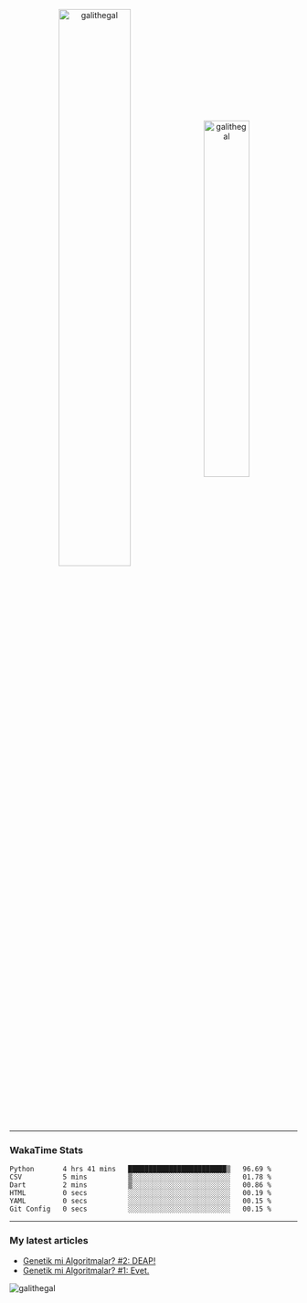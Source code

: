 <p align="center">
  <img align="center" width="50%" height="auto" src="https://github-readme-stats.vercel.app/api?username=galithegal&show_icons=true&count_private=true&theme=jolly&locale=en" alt="galithegal" />
  <img align="center" width="40%" height="auto" src="https://github-readme-stats.vercel.app/api/top-langs?username=galithegal&exclude_repo=NNCars&show_icons=true&theme=jolly&locale=en&layout=compact" alt="galithegal" />
</p>

<hr class="dashed" />
<p align="center">

<h3 align="left">WakaTime Stats</h3>
<!--START_SECTION:waka-->

```text
Python       4 hrs 41 mins   ████████████████████████▒   96.69 %
CSV          5 mins          ▒░░░░░░░░░░░░░░░░░░░░░░░░   01.78 %
Dart         2 mins          ▒░░░░░░░░░░░░░░░░░░░░░░░░   00.86 %
HTML         0 secs          ░░░░░░░░░░░░░░░░░░░░░░░░░   00.19 %
YAML         0 secs          ░░░░░░░░░░░░░░░░░░░░░░░░░   00.15 %
Git Config   0 secs          ░░░░░░░░░░░░░░░░░░░░░░░░░   00.15 %
```

<!--END_SECTION:waka-->

</p>
<hr class="dashed" />

<h3 align="left">My latest articles</h3>

<!-- BLOG-POST-LIST:START -->
- [Genetik mi Algoritmalar?  #2: DEAP!](https://medium.com/rsparametrelerbutunu/genetik-mi-algoritmalar-2-deap-faaaaab756f7?source=rss-873ea545dd09------2)
- [Genetik mi Algoritmalar?  #1: Evet.](https://medium.com/rsparametrelerbutunu/genetik-mi-algoritmalar-1-evet-9fded872060b?source=rss-873ea545dd09------2)
<!-- BLOG-POST-LIST:END -->

<!-- View counter -->
<p align="left"> <img src="https://komarev.com/ghpvc/?username=galithegal&label=Views&color=010002&style=flat-square" alt="galithegal" /> </p>
